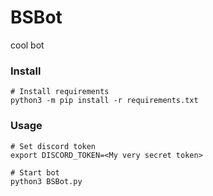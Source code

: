 # BSBot  
cool bot 

### Install  

    # Install requirements  
	python3 -m pip install -r requirements.txt  

### Usage  

    # Set discord token  
	export DISCORD_TOKEN=<My very secret token>  
  
	# Start bot  
	python3 BSBot.py  
